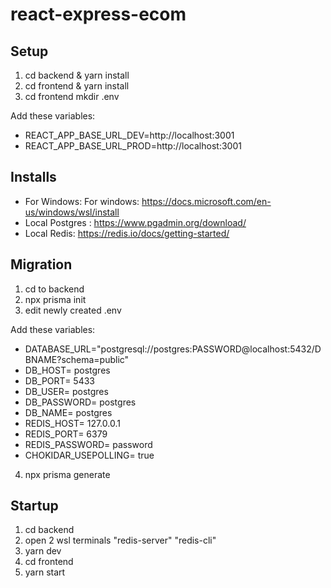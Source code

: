 # react-express-ecom

## Setup

1. cd backend & yarn install
2. cd frontend & yarn install  
3. cd frontend mkdir .env 

Add these variables:
- REACT_APP_BASE_URL_DEV=http://localhost:3001
- REACT_APP_BASE_URL_PROD=http://localhost:3001

## Installs

- For Windows: For windows: https://docs.microsoft.com/en-us/windows/wsl/install
- Local Postgres : https://www.pgadmin.org/download/
- Local Redis: https://redis.io/docs/getting-started/

## Migration

1. cd to backend
2. npx prisma init
3. edit newly created .env

Add these variables:

- DATABASE_URL="postgresql://postgres:PASSWORD@localhost:5432/DBNAME?schema=public"
- DB_HOST= postgres
- DB_PORT= 5433
- DB_USER= postgres
- DB_PASSWORD= postgres
- DB_NAME= postgres
- REDIS_HOST= 127.0.0.1
- REDIS_PORT= 6379
- REDIS_PASSWORD= password
- CHOKIDAR_USEPOLLING= true

4. npx prisma generate

## Startup

1. cd backend
2. open 2 wsl terminals "redis-server" "redis-cli"
3. yarn dev
4. cd frontend 
5. yarn start



